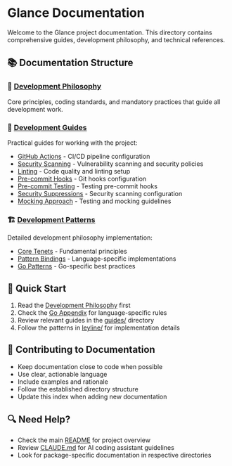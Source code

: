 # Glance Documentation

Welcome to the Glance project documentation. This directory contains comprehensive guides, development philosophy, and technical references.

## 📚 Documentation Structure

### 🎯 [Development Philosophy](../DEVELOPMENT_PHILOSOPHY.md)
Core principles, coding standards, and mandatory practices that guide all development work.

### 🔧 [Development Guides](./guides/)
Practical guides for working with the project:
- [GitHub Actions](./guides/github-actions.md) - CI/CD pipeline configuration
- [Security Scanning](./guides/security-scanning.md) - Vulnerability scanning and security policies
- [Linting](./guides/linting.md) - Code quality and linting setup
- [Pre-commit Hooks](./guides/precommit.md) - Git hooks configuration
- [Pre-commit Testing](./guides/precommit-testing.md) - Testing pre-commit hooks
- [Security Suppressions](./guides/security-suppressions.md) - Security scanning configuration
- [Mocking Approach](./guides/mocking-approach.md) - Testing and mocking guidelines

### 🏗️ [Development Patterns](./leyline/)
Detailed development philosophy implementation:
- [Core Tenets](./leyline/tenets/) - Fundamental principles
- [Pattern Bindings](./leyline/bindings/) - Language-specific implementations
- [Go Patterns](./leyline/bindings/categories/go/) - Go-specific best practices

## 🚀 Quick Start

1. Read the [Development Philosophy](../DEVELOPMENT_PHILOSOPHY.md) first
2. Check the [Go Appendix](../DEVELOPMENT_PHILOSOPHY_APPENDIX_GO.md) for language-specific rules
3. Review relevant guides in the [guides/](./guides/) directory
4. Follow the patterns in [leyline/](./leyline/) for implementation details

## 📝 Contributing to Documentation

- Keep documentation close to code when possible
- Use clear, actionable language
- Include examples and rationale
- Follow the established directory structure
- Update this index when adding new documentation

## 🔍 Need Help?

- Check the main [README](../README.md) for project overview
- Review [CLAUDE.md](../CLAUDE.md) for AI coding assistant guidelines
- Look for package-specific documentation in respective directories
